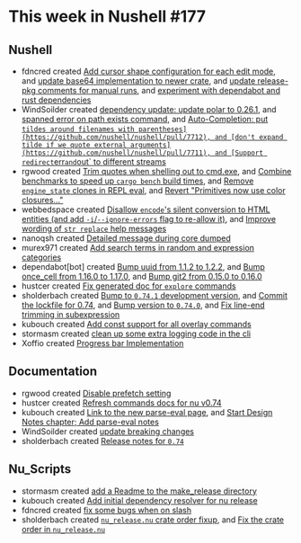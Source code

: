 # This week in Nushell #177


## Nushell


- fdncred created [Add cursor shape configuration for each edit mode](https://github.com/nushell/nushell/pull/7745), and [update base64 implementation to newer crate](https://github.com/nushell/nushell/pull/7739), and [update release-pkg comments for manual runs](https://github.com/nushell/nushell/pull/7726), and [experiment with dependabot and rust dependencies](https://github.com/nushell/nushell/pull/7716)
- WindSoilder created [dependency update: update polar to 0.26.1](https://github.com/nushell/nushell/pull/7743), and [spanned error on path exists command](https://github.com/nushell/nushell/pull/7717), and [Auto-Completion: put ` tildes around filenames with parentheses](https://github.com/nushell/nushell/pull/7712), and [don't expand tilde if we quote external arguments](https://github.com/nushell/nushell/pull/7711), and [Support redirect `err` and `out` to different streams](https://github.com/nushell/nushell/pull/7685)
- rgwood created [Trim quotes when shelling out to cmd.exe](https://github.com/nushell/nushell/pull/7740), and [Combine benchmarks to speed up `cargo bench` build times](https://github.com/nushell/nushell/pull/7722), and [Remove `engine_state` clones in REPL eval](https://github.com/nushell/nushell/pull/7713), and [Revert "Primitives now use color closures..."](https://github.com/nushell/nushell/pull/7710)
- webbedspace created [Disallow `encode`'s silent conversion to HTML entities (and add `-i`/`--ignore-errors` flag to re-allow it)](https://github.com/nushell/nushell/pull/7738), and [Improve wording of `str replace` help messages](https://github.com/nushell/nushell/pull/7708)
- nanoqsh created [Detailed message during core dumped](https://github.com/nushell/nushell/pull/7737)
- murex971 created [Add search terms in random and expression categories](https://github.com/nushell/nushell/pull/7736)
- dependabot[bot] created [Bump uuid from 1.1.2 to 1.2.2](https://github.com/nushell/nushell/pull/7734), and [Bump once_cell from 1.16.0 to 1.17.0](https://github.com/nushell/nushell/pull/7732), and [Bump git2 from 0.15.0 to 0.16.0](https://github.com/nushell/nushell/pull/7731)
- hustcer created [Fix generated doc for `explore` commands](https://github.com/nushell/nushell/pull/7723)
- sholderbach created [Bump to `0.74.1` development version](https://github.com/nushell/nushell/pull/7721), and [Commit the lockfile for 0.74](https://github.com/nushell/nushell/pull/7719), and [Bump version to `0.74.0`](https://github.com/nushell/nushell/pull/7718), and [Fix line-end trimming in subexpression](https://github.com/nushell/nushell/pull/7543)
- kubouch created [Add const support for all overlay commands](https://github.com/nushell/nushell/pull/7720)
- stormasm created [clean up some extra logging code in the cli](https://github.com/nushell/nushell/pull/7709)
- Xoffio created [Progress bar Implementation](https://github.com/nushell/nushell/pull/7661)

## Documentation


- rgwood created [Disable prefetch setting](https://github.com/nushell/nushell.github.io/pull/740)
- hustcer created [Refresh commands docs for nu v0.74](https://github.com/nushell/nushell.github.io/pull/736)
- kubouch created [Link to the new parse-eval page](https://github.com/nushell/nushell.github.io/pull/735), and [Start Design Notes chapter; Add parse-eval notes](https://github.com/nushell/nushell.github.io/pull/734)
- WindSoilder created [update breaking changes](https://github.com/nushell/nushell.github.io/pull/733)
- sholderbach created [Release notes for `0.74`](https://github.com/nushell/nushell.github.io/pull/715)


## Nu_Scripts


- stormasm created [add a Readme to the make_release directory](https://github.com/nushell/nu_scripts/pull/344)
- kubouch created [Add initial dependency resolver for nu release](https://github.com/nushell/nu_scripts/pull/343)
- fdncred created [fix some bugs when on slash](https://github.com/nushell/nu_scripts/pull/342)
- sholderbach created [`nu_release.nu` crate order fixup](https://github.com/nushell/nu_scripts/pull/341), and [Fix the crate order in `nu_release.nu`](https://github.com/nushell/nu_scripts/pull/340)
